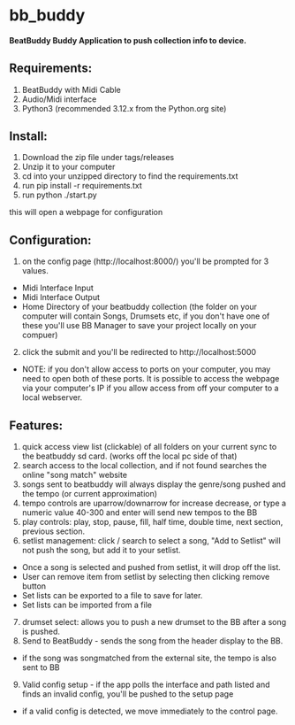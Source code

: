 # bb_buddy
#### BeatBuddy Buddy Application to push collection info to device.

## Requirements: 
1. BeatBuddy with Midi Cable
2. Audio/Midi interface
3. Python3 (recommended 3.12.x from the Python.org site)

## Install:
1. Download the zip file under tags/releases
2. Unzip it to your computer
3. cd into your unzipped directory to find the requirements.txt
4. run pip install -r requirements.txt
5. run python ./start.py

this will open a webpage for configuration

## Configuration:
1. on the config page (http://localhost:8000/) you'll be prompted for 3 values. 
  - Midi Interface Input 
  - Midi Interface Output
  - Home Directory of your beatbuddy collection (the folder on your computer will contain Songs, Drumsets etc, if you don't have one of these you'll use BB Manager to save your project locally on your compuer)
2. click the submit and you'll be redirected to http://localhost:5000
  - NOTE: if you don't allow access to ports on your computer, you may need to open both of these ports. It is possible to access the webpage via your computer's IP if you allow access from off your computer to a local webserver. 

## Features: 
1. quick access view list (clickable) of all folders on your current sync to the beatbuddy sd card.  (works off the local pc side of that)
2. search access to the local collection, and if not found searches the online "song match" website
3. songs sent to beatbuddy will always display the genre/song pushed and the tempo (or current approximation)
4. tempo controls are uparrow/downarrow for increase decrease, or type a numeric value 40-300 and enter will send new tempos to the BB
5. play controls:  play, stop, pause, fill, half time, double time, next section, previous section.
6. setlist management: click / search to select a song, "Add to Setlist" will not push the song, but add it to your setlist. 
 * Once a song is selected and pushed from setlist, it will drop off the list.
 * User can remove item from setlist by selecting then clicking remove button
 * Set lists can be exported to a file to save for later.
 * Set lists can be imported from a file
7. drumset select: allows you to push a new drumset to the BB after a song is pushed.
8. Send to BeatBuddy - sends the song from the header display to the BB. 
 * if the song was songmatched from the external site, the tempo is also sent to BB
9. Valid config setup - if the app polls the interface and path listed and finds an invalid config, you'll be pushed to the setup page
 * if a valid config is detected, we move immediately to the control page.
